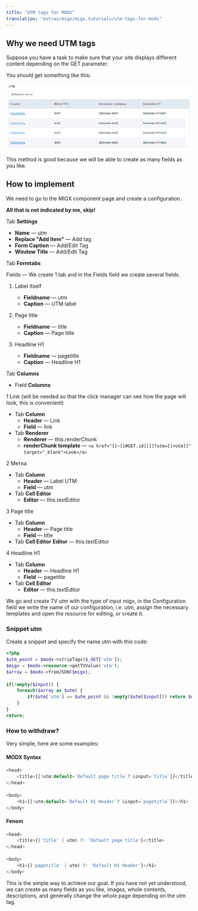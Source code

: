 ```yaml
---
title: "UTM tags for MODX"
translation: "extras/migx/migx.tutorials/utm-tags-for-modx"
---
```


## Why we need UTM tags

Suppose you have a task to make sure that your site displays different content depending on the GET parameter.

You should get something like this:

![](utm-tags-for-modx.png)

This method is good because we will be able to create as many fields as you like.

## How to implement

We need to go to the MIGX component page and create a configuration.

**All that is not indicated by me, skip!**

Tab **Settings**

- **Name** — utm
- **Replace "Add Item"** — Add tag
- **Form Caption** — Add/Edit Tag
- **Window Title** — Add/Edit Tag

Tab **Formtabs**

Fields — We create 1 tab and in the Fields field we create several fields.

1. Label itself
   - **Fieldname** — utm
   - **Caption** — UTM label

2. Page title
    - **Fieldname** — title
    - **Caption** — Page title

3. Headline H1
    - **Fieldname** — pagetitle
    - **Caption** — Headline H1

Tab **Columns**

- Field **Columns**

1 Link (will be needed so that the click manager can see how the page will look, this is convenient)

- Tab **Column**
  - **Header** — Link
  - **Field** — link
- Tab **Renderer**
  - **Renderer** — this.renderChunk
  - **renderChunk template** — `<a href="[[~[[#GET.id]]]]?utm=[[+utm]]" target="_blank">Look</a>`

2 Метка

- Tab **Column**
  - **Header** — Label UTM
  - **Field** — utm
- Tab **Cell Editor**
  - **Editor** — this.textEditor

3 Page title

- Tab **Column**
  - **Header** — Page title
  - **Field** — title
- Tab **Cell Editor**
**Editor** — this.textEditor

4 Headline H1

- Tab **Column**
  - **Header** — Headline H1
  - **Field** — pagetitle
- Tab **Cell Editor**
  - **Editor** — this.textEditor

We go and create TV utm with the type of input migx, in the Configuration field we write the name of our configuration, i.e. utm, assign the necessary templates and open the resource for editing, or create it.

### Snippet utm

Create a snippet and specify the name utm with this code:

``` php
<?php
$utm_point = $modx->stripTags($_GET['utm']);
$migx = $modx->resource->getTVValue('utm');
$array = $modx->fromJSON($migx);

if(!empty($input)) {
    foreach($array as $utm) {
        if($utm['utm'] == $utm_point && !empty($utm[$input])) return $utm[$input];
    }
}
return;
```

### How to withdraw?

Very simple, here are some examples:

#### MODX Syntax

``` php
<head>
    <title>[[!utm:default=`Default page title`? &input=`title`]]</title>
</head>

<body>
    <h1>[[!utm:default=`Default H1 Header`? &input=`pagetitle`]]</h1>
</body>
```

#### Fenom

``` php
<head>
    <title>{('title' | utm) ?: 'Default page title'}</title>
</head>

<body>
    <h1>{('pagetitle' | utm) ?: 'Default H1 Header'}</h1>
</body>
```

This is the simple way to achieve our goal. If you have not yet understood, we can create as many fields as you like, images, whole contents, descriptions, and generally change the whole page depending on the utm tag.
